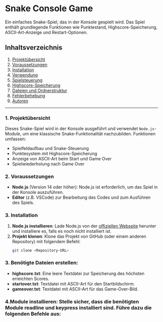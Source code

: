 # Snake Console Game

Ein einfaches Snake-Spiel, das in der Konsole gespielt wird. Das Spiel enthält grundlegende Funktionen wie Punktestand, Highscore-Speicherung, ASCII-Art-Anzeige und Restart-Optionen.

## Inhaltsverzeichnis

1. [Projektübersicht](#projektübersicht)
2. [Voraussetzungen](#voraussetzungen)
3. [Installation](#installation)
4. [Verwendung](#verwendung)
5. [Spielsteuerung](#spielsteuerung)
6. [Highscore-Speicherung](#highscore-speicherung)
7. [Dateien und Ordnerstruktur](#dateien-und-ordnerstruktur)
8. [Fehlerbehebung](#fehlerbehebung)
9. [Autoren](#autoren)

---

### 1. Projektübersicht

Dieses Snake-Spiel wird in der Konsole ausgeführt und verwendet `Node.js`-Module, um eine klassische Snake-Funktionalität nachzubilden. Funktionen umfassen:

- Spielfeldaufbau und Snake-Steuerung
- Punktesystem mit Highscore-Speicherung
- Anzeige von ASCII-Art beim Start und Game Over
- Spielwiederholung nach Game Over

### 2. Voraussetzungen

- **Node.js** (Version 14 oder höher): Node.js ist erforderlich, um das Spiel in der Konsole auszuführen.
- **Editor** (z.B. VSCode) zur Bearbeitung des Codes und zum Ausführen des Spiels.

### 3. Installation

1. **Node.js installieren**: Lade Node.js von der [offiziellen Webseite](https://nodejs.org/) herunter und installiere es, falls es noch nicht installiert ist.
2. **Projekt klonen**: Klone das Projekt von GitHub (oder einem anderen Repository) mit folgendem Befehl:
   ```bash
   git clone <Repository-URL>
   ```

### 3. Benötigte Dateien erstellen:

- **highscore.txt**: Eine leere Textdatei zur Speicherung des höchsten erreichten Scores.
- **startover.txt**: Textdatei mit ASCII-Art für den Startbildschirm.
- **gameover.txt**: Textdatei mit ASCII-Art für das Game-Over-Bild.

### 4.Module installieren: Stelle sicher, dass die benötigten Module **readline** und **keypress** installiert sind. Führe dazu die folgenden Befehle aus:
